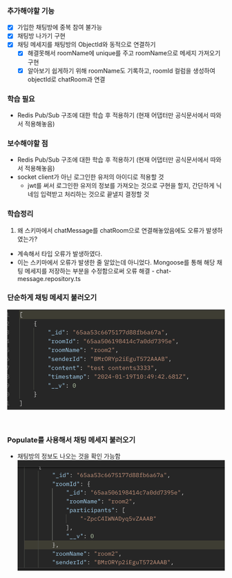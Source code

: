 ### 추가해야할 기능
- [x] 가입한 채팅방에 중복 참여 불가능
- [x] 채팅방 나가기 구현
- [x] 채팅 메세지를 채팅방의 ObjectId와 동적으로 연결하기
  - [x] 해결못해서 roomName에 unique를 주고 roomName으로 메세지 가져오기 구현
  - [x] 알아보기 쉽게하기 위해 roomName도 기록하고, roomId 컬럼을 생성하여 objectId로 chatRoom과 연결

### 학습 필요
- Redis Pub/Sub 구조에 대한 학습 후 적용하기 (현재 어댑터만 공식문서에서 따와서 적용해놓음)

### 보수해야할 점
- Redis Pub/Sub 구조에 대한 학습 후 적용하기 (현재 어댑터만 공식문서에서 따와서 적용해놓음)
- socket client가 아닌 로그인한 유저의 아이디로 적용할 것
  - jwt를 써서 로그인한 유저의 정보를 가져오는 것으로 구현을 할지, 간단하게 닉네임 입력받고 처리하는 것으로 끝낼지 결정할 것

### 학습정리
1. 왜 스키마에서 chatMessage를 chatRoom으로 연결해놓았음에도 오류가 발생하였는가?
  - 계속해서 타입 오류가 발생하였다.
  - 이는 스키마에서 오류가 발생한 줄 알았는데 아니었다. Mongoose를 통해 해당 채팅 메세지를 저장하는 부분을 수정함으로써 오류 해결 - chat-message.repository.ts


### 단순하게 채팅 메세지 불러오기
![Alt text](just-chatMessage.png)

<br />

### Populate를 사용해서 채팅 메세지 불러오기
- 채팅방의 정보도 나오는 것을 확인 가능함
![Alt text](populate-chatMessage.png)